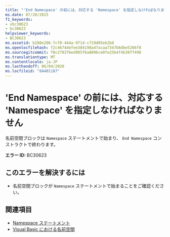 ```yaml
---
title: "'End Namespace' の前には、対応する 'Namespace' を指定しなければなりません"
ms.date: 07/20/2015
f1_keywords:
- vbc30623
- bc30623
helpviewer_keywords:
- BC30623
ms.assetid: b280e206-7cf0-444a-971d-c719d05eb2b8
ms.openlocfilehash: f2c4674defee384198a47acaa7347b6dbe5266f8
ms.sourcegitcommit: f8c270376ed905f6a8896ce0fe25b4f4b38ff498
ms.translationtype: MT
ms.contentlocale: ja-JP
ms.lasthandoff: 06/04/2020
ms.locfileid: "84401187"
---
```

# <a name="end-namespace-must-be-preceded-by-a-matching-namespace"></a>'End Namespace' の前には、対応する 'Namespace' を指定しなければなりません
名前空間ブロックは `Namespace` ステートメントで始まり、 `End Namespace` コンストラクトで終わります。  
  
 **エラー ID:** BC30623  
  
## <a name="to-correct-this-error"></a>このエラーを解決するには  
  
- 名前空間ブロックが `Namespace` ステートメントで始まることをご確認ください。  
  
## <a name="see-also"></a>関連項目

- [Namespace ステートメント](../language-reference/statements/namespace-statement.md)
- [Visual Basic における名前空間](../programming-guide/program-structure/namespaces.md)
